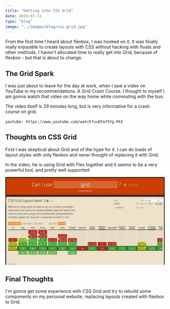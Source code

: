```yaml
---
title: "Getting into CSS Grid"
date: 2019-07-31
type: "blog"
image: "../images/blog/css-grid.jpg"
---
```


From the first time I heard about flexbox, I was hooked on it. It was finally really enjoyable to create layouts with CSS without hacking with floats and other methods. I haven't allocated time to really get into Grid, because of flexbox - but that is about to change.

## The Grid Spark

I was just about to leave for the day at work, when I saw a video on YouTube in my recommendations. A Grid Crash Course. I thought to myself I am gonna watch that video on the way home while commuting with the bus.

The video itself is 29 minutes long, but is very informative for a crash course on grid.

`youtube: https://www.youtube.com/watch?v=EFafSYg-PkI`

## Thoughts on CSS Grid

First I was skeptical about Grid and of the hype for it. I can do loads of layout styles with only flexbox and never thought of replacing it with Grid.

In the video, he is using Grid with Flex together and it seems to be a very powerful tool, and pretty well supported:

![Grid Support](../images/blog/grid-caniuse-support.png)

## Final Thoughts

I'm gonna get some experience with CSS Grid and try to rebuild some components on my personal website, replacing layouts created with flexbox to Grid.